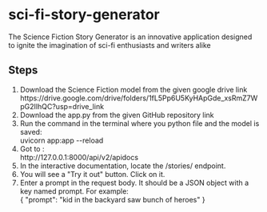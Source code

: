 # sci-fi-story-generator
The Science Fiction Story Generator is an innovative application designed to ignite the imagination of sci-fi enthusiasts and writers alike 

## Steps
<ol>
  <li> Download the Science Fiction model from the given google drive link </li>
  https://drive.google.com/drive/folders/1fL5Pp6U5KyHApGde_xsRmZ7WpG2IlhQC?usp=drive_link
  <li> Download the app.py from the given GitHub repository link </li>
  <li> Run the command  in the terminal where you python file and the model is saved: </li>
                    uvicorn app:app --reload
  <li> Got to : </li>
                    http://127.0.0.1:8000/api/v2/apidocs
  <li> In the interactive documentation, locate the /stories/ endpoint.    </li>
  <li> You will see a "Try it out" button. Click on it. </li>
  <li> Enter a prompt in the request body. It should be a JSON object with a key named prompt. For example: </li>
              {
                  "prompt": "kid in the backyard saw bunch of heroes"
               }
</ol>

